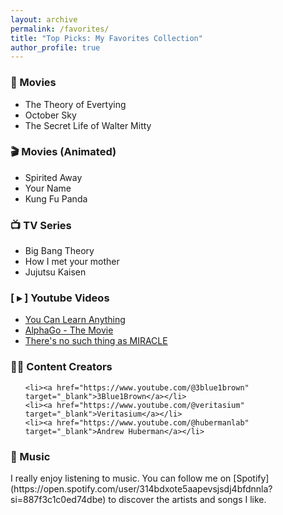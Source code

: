 ```yaml
---
layout: archive
permalink: /favorites/
title: "Top Picks: My Favorites Collection"
author_profile: true
---
```


<h3>🎥 Movies </h3>
<ul>
    <li>The Theory of Evertying</li>
    <li>October Sky</li>
    <li>The Secret Life of Walter Mitty</li>
</ul>

<h3>🎬 Movies (Animated) </h3>
<ul>
    <li>Spirited Away</li>
    <li>Your Name</li>
    <li>Kung Fu Panda</li>
</ul>

<h3>📺 TV Series </h3>
<ul>
    <li>Big Bang Theory</li>
    <li>How I met your mother</li>
    <li>Jujutsu Kaisen</li>
</ul>

<h3>[ ▸ ] Youtube Videos </h3>
<ul>
    <li><a href="https://youtu.be/JC82Il2cjqA" target="_blank">You Can Learn Anything</a></li>
    <li><a href="https://youtu.be/WXuK6gekU1Y" target="_blank">AlphaGo - The Movie</a></li>
    <li><a href="https://youtu.be/bAX27XRHMH8" target="_blank">There's no such thing as MIRACLE</a></li>

</ul>

<h3>🕵️‍♂️ Content Creators </h3>

<ul>

    <li><a href="https://www.youtube.com/@3blue1brown" target="_blank">3Blue1Brown</a></li>
    <li><a href="https://www.youtube.com/@veritasium" target="_blank">Veritasium</a></li>
    <li><a href="https://www.youtube.com/@hubermanlab" target="_blank">Andrew Huberman</a></li>

</ul>

<h3>🎵 Music</h3>
I really enjoy listening to music. You can follow me on [Spotify](https://open.spotify.com/user/314bdxote5aapevsjsdj4bfdnnla?si=887f3c1c0ed74dbe) to discover the artists and songs I like.
